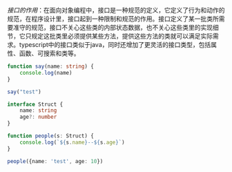 *接口的作用*：在面向对象编程中，接口是一种规范的定义，它定义了行为和动作的规范，在程序设计里，接口起到一种限制和规范的作用。接口定义了某一批类所需要准守的规范，接口不关心这些类的内部状态数据，也不关心这些类里的实现细节，它只规定这批类里必须提供某些方法，提供这些方法的类就可以满足实际需求。typescript中的接口类似于java，同时还增加了更灵活的接口类型，包括属性、函数、可搜索和类等。

```ts
function say(name: string) {
    console.log(name)
}

say("test")

interface Struct {
    name: string
    age?: number
}

function people(s: Struct) {
    console.log(`${s.name}--${s.age}`)
}

people({name: 'test', age: 10})
```